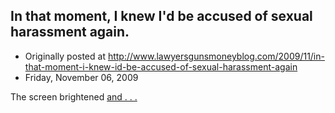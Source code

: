 ## In that moment, I knew I'd be accused of sexual harassment again.

 * Originally posted at http://www.lawyersgunsmoneyblog.com/2009/11/in-that-moment-i-knew-id-be-accused-of-sexual-harassment-again
 * Friday, November 06, 2009

The screen brightened [and . . .](http://acephalous.typepad.com/acephalous/everyone-knows-what-tentacle-porn-is-right-she-asked.html)